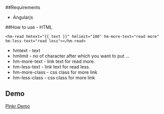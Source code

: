 
##Requirements
* Angularjs

##How to use - HTML
```
<hm-read hmtext="{{ text }}" hmlimit="100" hm-more-text="read more" hm-less-text="read less"></hm-read>
```

* hmtext  - text
* hmlimit - no of character after which you want to put ...
* hm-more-text - link text for read more.
* hm-less-text - link text for read less.
* hm-more-class - css class for more link
* hm-less-class - css class for more link

## Demo

[Plnkr Demo](http://plnkr.co/7ggKNRw7nwCLmPN0y4Az)

